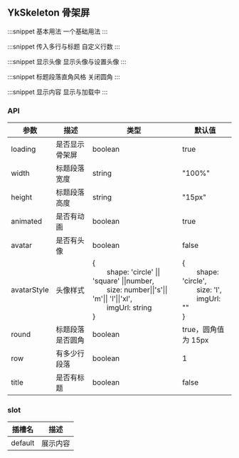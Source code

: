 ## YkSkeleton 骨架屏

:::snippet
基本用法
一个基础用法
<SkeletonPrimary/>
:::

:::snippet
传入多行与标题
自定义行数
<SkeletonRow/>
:::

:::snippet
显示头像
显示头像与设置头像
<SkeletonAvatar/>
:::

:::snippet
标题段落直角风格
关闭圆角
<SkeletonRound/>
:::

:::snippet
显示内容
显示与加载中
<SkeletonShow/>
:::

### API

| 参数        | 描述             | 类型                                                                                                                                                            | 默认值                                                                                           |
| ----------- | ---------------- | --------------------------------------------------------------------------------------------------------------------------------------------------------------- | ------------------------------------------------------------------------------------------------ |
| loading     | 是否显示骨架屏   | boolean                                                                                                                                                         | true                                                                                             |
| width       | 标题段落宽度     | string                                                                                                                                                          | "100%"                                                                                           |
| height      | 标题段落高度     | string                                                                                                                                                          | "15px"                                                                                           |
| animated    | 是否有动画       | boolean                                                                                                                                                         | true                                                                                             |
| avatar      | 是否有头像       | boolean                                                                                                                                                         | false                                                                                            |
| avatarStyle | 头像样式         | { <br/>&emsp;&emsp;shape: 'circle' \|\| 'square' \|\|number,<br/>&emsp;&emsp;size: number\|\|'s'\|\| 'm'\|\| 'l'\|\|'xl',<br/>&emsp;&emsp;imgUrl: string <br/>} | { <br/>&emsp;&emsp;shape: 'circle',<br/>&emsp;&emsp;size: 'l',<br/>&emsp;&emsp;imgUrl: "" <br/>} |
| round       | 标题段落是否圆角 | boolean                                                                                                                                                         | true，圆角值为 15px                                                                              |
| row         | 有多少行段落     | boolean                                                                                                                                                         | 1                                                                                                |
| title       | 是否有标题       | boolean                                                                                                                                                         | false                                                                                            |

### slot

| 插槽名  | 描述     |
| ------- | -------- |
| default | 展示内容 |
